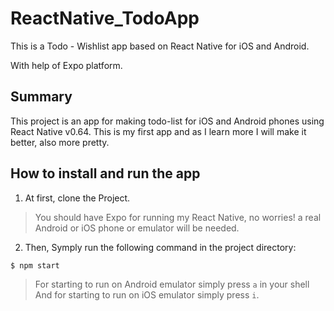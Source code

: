 # ReactNative_TodoApp
This is a Todo - Wishlist app based on React Native for iOS and Android.

With help of Expo platform.

## Summary
This project is an app for making todo-list for iOS and Android phones using React Native v0.64. This is my first app and as I learn more I will make it better, also more pretty.  

## How to install and run the app
1. At first, clone the Project.
>You should have Expo for running my React Native, no worries! a real Android or iOS phone or emulator will be needed.
2. Then, Symply run the following command in the project directory:  

```shell
$ npm start
```

> For starting to run on Android emulator simply press `a` in your shell
> And for starting to run on iOS emulator simply press `i`.